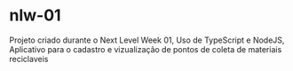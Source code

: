 # nlw-01
Projeto criado durante o Next Level Week 01, 
Uso de TypeScript e NodeJS, 
Aplicativo para o cadastro e vizualização de pontos de coleta de materiais reciclaveis
   
